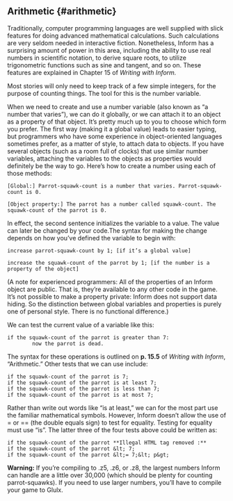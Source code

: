 ## Arithmetic {#arithmetic}

Traditionally, computer programming languages are well supplied with slick features for doing advanced mathematical calculations. Such calculations are very seldom needed in interactive fiction. Nonetheless, Inform has a surprising amount of power in this area, including the ability to use real numbers in scientific notation, to derive square roots, to utilize trigonometric functions such as sine and tangent, and so on. These features are explained in Chapter 15 of _Writing with Inform._

Most stories will only need to keep track of a few simple integers, for the purpose of counting things. The tool for this is the number variable.

When we need to create and use a number variable (also known as “a number that varies”), we can do it globally, or we can attach it to an object as a property of that object. It’s pretty much up to you to choose which form you prefer. The first way (making it a global value) leads to easier typing, but programmers who have some experience in object-oriented languages sometimes prefer, as a matter of style, to attach data to objects. If you have several objects (such as a room full of clocks) that use similar number variables, attaching the variables to the objects as properties would definitely be the way to go. Here’s how to create a number using each of those methods:

```inform7
[Global:] Parrot-squawk-count is a number that varies. Parrot-squawk-count is 0.

[Object property:] The parrot has a number called squawk-count. The squawk-count of the parrot is 0.
```

In effect, the second sentence initializes the variable to a value. The value can later be changed by your code.The syntax for making the change depends on how you’ve defined the variable to begin with:

```inform7
increase parrot-squawk-count by 1; [if it’s a global value]

increase the squawk-count of the parrot by 1; [if the number is a property of the object]
```

(A note for experienced programmers: All of the properties of an Inform object are public. That is, they’re available to any other code in the game. It’s not possible to make a property private: Inform does not support data hiding. So the distinction between global variables and properties is purely one of personal style. There is no functional difference.)

We can test the current value of a variable like this:

```inform7
if the squawk-count of the parrot is greater than 7:
        now the parrot is dead.
```

The syntax for these operations is outlined on **p. 15.5** of _Writing with Inform_, “Arithmetic.” Other tests that we can use include:

```inform7
if the squawk-count of the parrot is 7;
if the squawk-count of the parrot is at least 7;
if the squawk-count of the parrot is less than 7;
if the squawk-count of the parrot is at most 7;
```

Rather than write out words like “is at least,” we can for the most part use the familiar mathematical symbols. However, Inform doesn’t allow the use of = or == (the double equals sign) to test for equality. Testing for equality must use “is”. The latter three of the four tests above could be written as:

```inform7
if the squawk-count of the parrot **Illegal HTML tag removed :**
if the squawk-count of the parrot &lt; 7;
if the squawk-count of the parrot &lt;= 7;&lt; p&gt;
```

**Warning:** If you’re compiling to .z5, .z6, or .z8, the largest numbers Inform can handle are a little over 30,000 (which should be plenty for counting parrot-squawks). If you need to use larger numbers, you’ll have to compile your game to Glulx.
